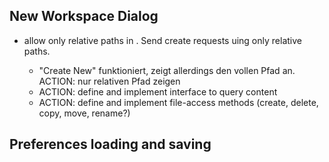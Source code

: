 ## New Workspace Dialog
* allow only relative paths in <user-root>. Send create requests uing only relative paths.
    * "Create New" funktioniert, zeigt allerdings den vollen Pfad an. ACTION: nur relativen Pfad zeigen
    * ACTION: define and implement interface to query <user-root> content
    * ACTION: define and implement file-access methods (create, delete, copy, move, rename?)
    
## Preferences loading and saving
 
